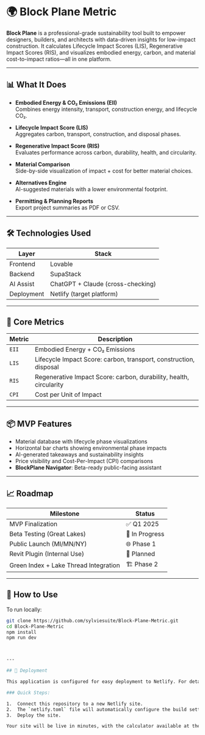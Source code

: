 # 🌍 Block Plane Metric

**Block Plane** is a professional-grade sustainability tool built to empower designers, builders, and architects with data-driven insights for low-impact construction. It calculates Lifecycle Impact Scores (LIS), Regenerative Impact Scores (RIS), and visualizes embodied energy, carbon, and material cost-to-impact ratios—all in one platform.

---

## 📊 What It Does

- **Embodied Energy & CO₂ Emissions (EII)**  
  Combines energy intensity, transport, construction energy, and lifecycle CO₂.

- **Lifecycle Impact Score (LIS)**  
  Aggregates carbon, transport, construction, and disposal phases.

- **Regenerative Impact Score (RIS)**  
  Evaluates performance across carbon, durability, health, and circularity.

- **Material Comparison**  
  Side-by-side visualization of impact + cost for better material choices.

- **Alternatives Engine**  
  AI-suggested materials with a lower environmental footprint.

- **Permitting & Planning Reports**  
  Export project summaries as PDF or CSV.

---

## 🛠 Technologies Used

| Layer      | Stack                          |
|------------|-------------------------------|
| Frontend   | Lovable                        |
| Backend    | SupaStack                      |
| AI Assist  | ChatGPT + Claude (cross-checking) |
| Deployment | Netlify (target platform)      |

---

## 📐 Core Metrics

| Metric | Description |
|--------|-------------|
| `EII`  | Embodied Energy + CO₂ Emissions |
| `LIS`  | Lifecycle Impact Score: carbon, transport, construction, disposal |
| `RIS`  | Regenerative Impact Score: carbon, durability, health, circularity |
| `CPI`  | Cost per Unit of Impact |

---

## 📦 MVP Features

- Material database with lifecycle phase visualizations  
- Horizontal bar charts showing environmental phase impacts  
- AI-generated takeaways and sustainability insights  
- Price visibility and Cost-Per-Impact (CPI) comparisons  
- **BlockPlane Navigator**: Beta-ready public-facing assistant

---

## 📈 Roadmap

| Milestone                        | Status       |
|----------------------------------|--------------|
| MVP Finalization                 | ✅ Q1 2025    |
| Beta Testing (Great Lakes)       | 🧪 In Progress |
| Public Launch (MI/MN/NY)         | 🌐 Phase 1    |
| Revit Plugin (Internal Use)      | 🔌 Planned    |
| Green Index + Lake Thread Integration | 🏗 Phase 2    |

---

## 💬 How to Use

To run locally:

```bash
git clone https://github.com/sylviesuite/Block-Plane-Metric.git
cd Block-Plane-Metric
npm install
npm run dev



---

## 🚀 Deployment

This application is configured for easy deployment to Netlify. For detailed instructions, please see the [Netlify Deployment Guide](DEPLOYMENT.md).

### Quick Steps:

1.  Connect this repository to a new Netlify site.
2.  The `netlify.toml` file will automatically configure the build settings.
3.  Deploy the site.

Your site will be live in minutes, with the calculator available at the `/metric` path.
